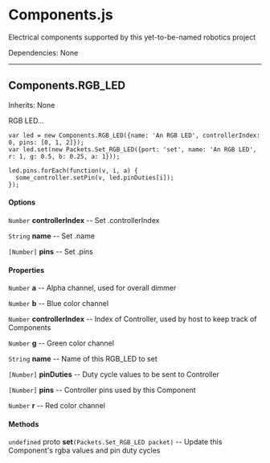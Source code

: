 # Components.js

Electrical components supported by this yet-to-be-named robotics project

Dependencies: None

---

## Components.RGB_LED

Inherits: None

RGB LED...

```
var led = new Components.RGB_LED({name: 'An RGB LED', controllerIndex: 0, pins: [0, 1, 2]});
var led.set(new Packets.Set_RGB_LED({port: 'set', name: 'An RGB LED', r: 1, g: 0.5, b: 0.25, a: 1}));

led.pins.forEach(function(v, i, a) {
  some_controller.setPin(v, led.pinDuties[i]);
});
```

#### Options

`Number` **controllerIndex** -- Set .controllerIndex

`String` **name** -- Set .name

`[Number]` **pins** -- Set .pins

#### Properties

`Number` **a** -- Alpha channel, used for overall dimmer

`Number` **b** -- Blue color channel

`Number` **controllerIndex** -- Index of Controller, used by host to keep track of Components

`Number` **g** -- Green color channel

`String` **name** -- Name of this RGB_LED to set

`[Number]` **pinDuties** -- Duty cycle values to be sent to Controller

`[Number]` **pins** -- Controller pins used by this Component

`Number` **r** -- Red color channel

#### Methods

`undefined` proto **set**`(Packets.Set_RGB_LED packet)` -- Update this Component's rgba values and pin duty cycles

